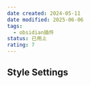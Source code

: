 ```yaml
---
date created: 2024-05-11
date modified: 2025-06-06
tags:
  - obsidian插件
status: 已用上
rating: 7
---
```


## Style Settings
